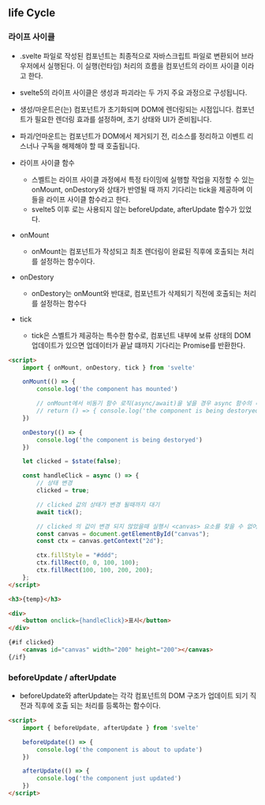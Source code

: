 ## life Cycle
### 라이프 사이클
- .svelte 파일로 작성된 컴포넌트는 최종적으로 자바스크립트 파일로 변환되어 브라우저에서 실행된다. 이 실행(런타임) 처리의 흐름을 컴포넌트의 라이프 사이클 이라고 한다.
- svelte5의 라이프 사이클은 생성과 파괴라는 두 가지 주요 과정으로 구성됩니다.
- 생성/마운트은(는) 컴포넌트가 초기화되며 DOM에 렌더링되는 시점입니다. 컴포넌트가 필요한 렌더링 효과를 설정하며, 초기 상태와 UI가 준비됩니다.
- 파괴/언마운트는 컴포넌트가 DOM에서 제거되기 전, 리소스를 정리하고 이벤트 리스너나 구독을 해제해야 할 때 호출됩니다.

- 라이프 사이클 함수
    - 스벨트는 라이프 사이클 과정에서 특정 타이밍에 실행할 작업을 지정할 수 있는 onMount, onDestory와 상태가 반영될 때 까지 기다리는 tick을 제공하며 이들을 라이프 사이클 함수라고 한다.
    - svelte5 이후 로는 사용되지 않는 beforeUpdate, afterUpdate 함수가 있었다.

- onMount
    - onMount는 컴포넌트가 작성되고 최초 렌더링이 완료된 직후에 호출되는 처리를 설정하는 함수이다.

- onDestory
    - onDestory는 onMount와 반대로, 컴포넌트가 삭제되기 직전에 호출되는 처리를 설정하는 함수다

- tick
    - tick은 스벨트가 제공하는 특수한 함수로, 컴포넌트 내부에 보류 상태의 DOM 업데이트가 있으면 업데이터가 끝날 떄까지 기다리는 Promise를 반환한다.

```html
<script>
    import { onMount, onDestory, tick } from 'svelte'

    onMount(() => {
        console.log('the component has mounted')

        // onMount에서 비동기 함수 로직(async/await)을 넣을 경우 async 함수의 리턴은 promise이므로 return 익명 함수가 무시된다. 그래서 비동기 함수가 있는 경우에는 onDestory 함수를 사용해야 된다.
        // return () => { console.log('the component is being destoryed') }
    })

    onDestory(() => {
        console.log('the component is being destoryed')
    })

    let clicked = $state(false);

    const handleClick = async () => {
        // 상태 변경
        clicked = true;

        // clicked 값의 상태가 변경 될때까지 대기
        await tick();

        // clicked 의 값이 변경 되지 않았을때 실행시 <canvas> 요소를 찾을 수 없어 에러 발생
        const canvas = document.getElementById("canvas");
        const ctx = canvas.getContext("2d");

        ctx.fillStyle = "#ddd";
        ctx.fillRect(0, 0, 100, 100);
        ctx.fillRect(100, 100, 200, 200);
    };
</script>

<h3>{temp}</h3>

<div>
    <button onclick={handleClick}>표시</button>
</div>

{#if clicked}
    <canvas id="canvas" width="200" height="200"></canvas>
{/if}
```

### beforeUpdate / afterUpdate
- beforeUpdate와 afterUpdate는 각각 컴포넌트의 DOM 구조가 업데이트 되기 직전과 직후에 호출 되는 처리를 등록하는 함수이다.

```html
<script>
    import { beforeUpdate, afterUpdate } from 'svelte'

    beforeUpdate(() => {
        console.log('the component is about to update')
    })

    afterUpdate(() => {
        console.log('the component just updated')
    })
</script>
```